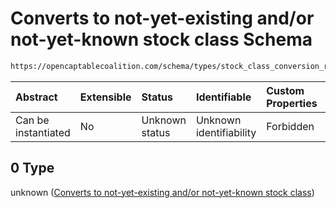 # Converts to not-yet-existing and/or not-yet-known stock class Schema

```txt
https://opencaptablecoalition.com/schema/types/stock_class_conversion_rights#/oneOf/0
```



| Abstract            | Extensible | Status         | Identifiable            | Custom Properties | Additional Properties | Access Restrictions | Defined In                                                                                                                  |
| :------------------ | :--------- | :------------- | :---------------------- | :---------------- | :-------------------- | :------------------ | :-------------------------------------------------------------------------------------------------------------------------- |
| Can be instantiated | No         | Unknown status | Unknown identifiability | Forbidden         | Allowed               | none                | [StockClassConversionRights.schema.json*](../../schema/types/StockClassConversionRights.schema.json "open original schema") |

## 0 Type

unknown ([Converts to not-yet-existing and/or not-yet-known stock class](stockclassconversionrights-oneof-converts-to-not-yet-existing-andor-not-yet-known-stock-class.md))
